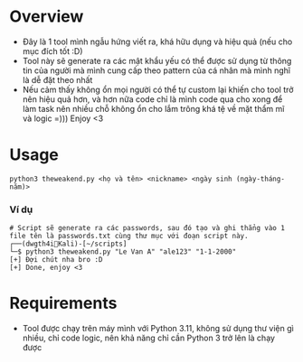 # Overview
- Đây là 1 tool mình ngẫu hứng viết ra, khá hữu dụng và hiệu quả (nếu cho mục đích tốt :D)
- Tool này sẽ generate ra các mật khẩu yếu có thể được sử dụng từ thông tin của người mà mình cung cấp theo pattern của cá nhân mà mình nghĩ là dễ đặt theo nhất
- Nếu cảm thấy không ổn mọi người có thể tự custom lại khiến cho tool trở nên hiệu quả hơn, và hơn nữa code chỉ là mình code qua cho xong để làm task nên nhiều chỗ không ổn cho lắm trông khá tệ về mặt thẩm mĩ và logic =))) Enjoy <3
# Usage
```python3 theweakend.py <họ và tên> <nickname> <ngày sinh (ngày-tháng-năm)>```
### Ví dụ
```
# Script sẽ generate ra các passwords, sau đó tạo và ghi thẳng vào 1 file tên là passwords.txt cùng thư mục với đoạn script này.
┌──(dwgth4i👻Kali)-[~/scripts]
└─$ python3 theweakend.py "Le Van A" "ale123" "1-1-2000"
[+] Đợi chút nha bro :D
[+] Done, enjoy <3
```
# Requirements
- Tool được chạy trên máy mình với Python 3.11, không sử dụng thư viện gì nhiều, chỉ code logic, nên khả năng chỉ cần Python 3 trở lên là chạy được

